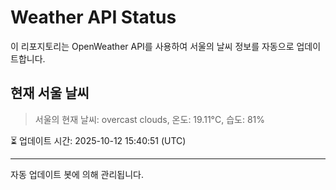 
# Weather API Status

이 리포지토리는 OpenWeather API를 사용하여 서울의 날씨 정보를 자동으로 업데이트합니다.

## 현재 서울 날씨
> 서울의 현재 날씨: overcast clouds, 온도: 19.11°C, 습도: 81%

⏳ 업데이트 시간: 2025-10-12 15:40:51 (UTC)

---
자동 업데이트 봇에 의해 관리됩니다.

